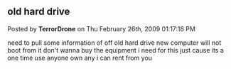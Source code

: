 ## old hard drive
Posted by **TerrorDrone** on Thu February 26th, 2009 01:17:18 PM

need to pull some information of off old hard drive
new computer will not boot from it 
don't wanna buy the equipment i need for this just cause its a one time use 
anyone own any i can rent from you
